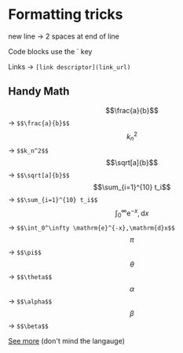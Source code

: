 # Formatting tricks

new line -> 2 spaces at end of line  

Code blocks use the ` key  

Links -> `[link descriptor](link_url)`



## Handy Math

$$\frac{a}{b}$$ -> `$$\frac{a}{b}$$`  
$$k_n^2$$ -> `$$k_n^2$$`  
$$\sqrt[a]{b}$$ -> `$$\sqrt[a]{b}$$`  
$$\sum_{i=1}^{10} t_i$$ -> `$$\sum_{i=1}^{10} t_i$$`  
$$\int_0^\infty \mathrm{e}^{-x},\mathrm{d}x$$ -> `$$\int_0^\infty \mathrm{e}^{-x},\mathrm{d}x$$`  
$$\pi$$ -> `$$\pi$$`  
$$\theta$$ -> `$$\theta$$`  
$$\alpha$$ -> `$$\alpha$$`
$$\beta$$ -> `$$\beta$$`  


[See more](https://csrgxtu.github.io/2015/03/20/Writing-Mathematic-Fomulars-in-Markdown/) (don't mind the langauge)  
